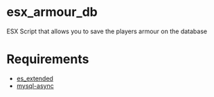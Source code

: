 # esx_armour_db
ESX Script that allows you to save the players armour on the database

# Requirements

* [es_extended](https://github.com/ESX-Org/es_extended)
* [mysql-async](https://github.com/brouznouf/fivem-mysql-async)
